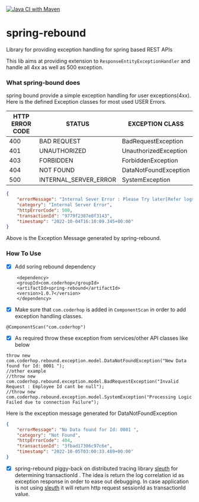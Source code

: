 [![Java CI with Maven](https://github.com/coderhop-libraries/spring-rebound/actions/workflows/maven.yml/badge.svg)](https://github.com/coderhop-libraries/spring-rebound/actions/workflows/maven.yml)
# spring-rebound
Library for providing exception handling for spring based REST APIs

This lib aims at providing extension to `ResponseEntityExceptionHandler` and handle all 4xx as well as 500 exception.

### What spring-bound does

spring bound provide a simple exception handling for user exceptions(4xx). Here is the defined Exception classes for most used USER Errors.

| HTTP ERROR CODE | STATUS                | EXCEPTION CLASS       |
| --------------- | --------------------- | --------------------- |
| 400             | BAD REQUEST           | BadRequestException   |
| 401             | UNAUTHORIZED          | UnauthorizedException |
| 403             | FORBIDDEN             | ForbiddenException    |
| 404             | NOT FOUND             | DataNotFoundException |
| 500             | INTERNAL_SERVER_ERROR | SystemException       |

```json
{
    "errorMessage": "Internal Sever Error : Please Try later[Refer logs for details]",
    "category": "Internal Server Error",
    "httpErrorCode": 500,
    "transactionId": "9779f2387e8f3143",
    "timestamp": "2022-10-04T16:10:09.345+00:00"
}
```

Above is the Exception Message generated by spring-rebound.



### How To Use

- [x] Add soring rebound dependency

```
	<dependency>
	<groupId>com.coderhop</groupId>
	<artifactId>spring-rebound</artifactId>
	<version>1.0.7</version>
	</dependency>
```

- [x] Make sure that `com.coderhop` is added in `ComponentScan` in order to add exception handling classes.

```
@ComponentScan("com.coderhop")
```

- [x]  As required throw these exception from services/other API classes like below

  ```
  throw new com.coderhop.rebound.exception.model.DataNotFoundException("New Data found for Id: 0001 ");
  //other example
  //throw new com.coderhop.rebound.exception.model.BadRequestException("Invalid Request : Employee Id cant be null");
  //throw new com.coderhop.rebound.exception.model.SystemException("Processing Logic Failed due to connection Failure");
  ```

  Here is the exception message generated for DataNotFoundException

  ```json
  {
      "errorMessage": "No Data found for Id: 0001 ",
      "category": "Not Found",
      "httpErrorCode": 404,
      "transactionId": "3fbad17306c97c6e",
      "timestamp": "2022-10-05T03:00:33.489+00:00"
  }
  ```

- [x] spring-rebound  piggy-back  on distributed tracing library [sleuth](https://spring.io/projects/spring-cloud-sleuth) for determining transactionId . The idea is return the log correlation id as exception response in order to ease out debugging. In case application is not using  [sleuth](https://spring.io/projects/spring-cloud-sleuth) it will return http request sessionId as transactionId value.

  
